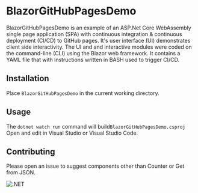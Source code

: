 # BlazorGitHubPagesDemo
BlazorGitHubPagesDemo is an example of an ASP.Net Core WebAssembly single page application (SPA) with continuous integration & continuous deployment (CI/CD) to GitHub pages.  It's user interface (UI) demonstrates client side interactivity. The UI and and interactive modules were coded on the command-line (CLI) using the Blazor web framework.  It contains a YAML file that with instructions written in BASH used to trigger CI/CD.


## Installation

Place `BlazorGitHubPagesDemo` in the current working directory.

## Usage

The `dotnet watch run` command will build`BlazorGitHubPagesDemo.csproj`
Open and edit in Visual Studio or Visual Studio Code.

## Contributing

Please open an issue to suggest components other than Counter
or Get from JSON.



![.NET](https://github.com/asiakay/BlazorGitHubPagesDemo/workflows/.NET/badge.svg)
